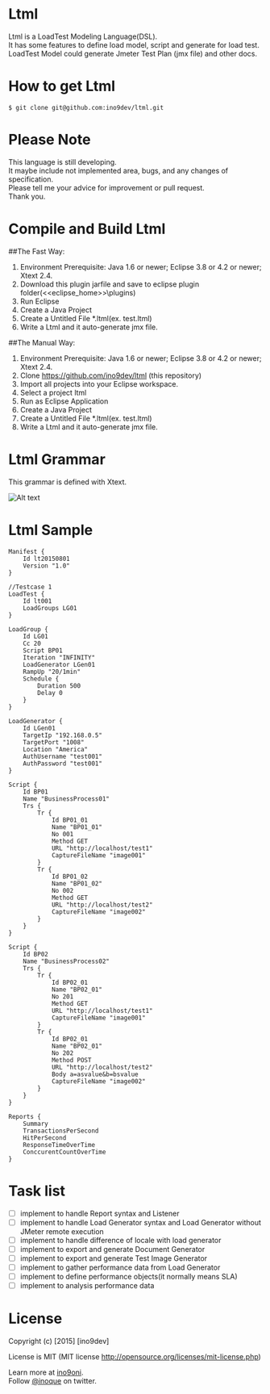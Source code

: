 # Ltml

Ltml is a LoadTest Modeling Language(DSL).  
It has some features to define load model, script and generate for load test.  
LoadTest Model could generate Jmeter Test Plan (jmx file) and other docs.    

# How to get Ltml

`$ git clone git@github.com:ino9dev/ltml.git`

# **Please Note**

This language is still developing.  
It maybe include not implemented area, bugs, and any changes of specification.  
Please tell me your advice for improvement or pull request.  
Thank you.  

# Compile and Build Ltml

##The Fast Way:  

1. Environment Prerequisite: Java 1.6 or newer; Eclipse 3.8 or 4.2 or newer; Xtext 2.4.  
2. Download this plugin jarfile and save to eclipse plugin folder(<<eclipse_home>>\plugins)  
3. Run Eclipse  
4. Create a Java Project  
5. Create a Untitled File *.ltml(ex. test.ltml)
6. Write a Ltml and it auto-generate jmx file.

##The Manual Way:

1. Environment Prerequisite: Java 1.6 or newer; Eclipse 3.8 or 4.2 or newer; Xtext 2.4.
2. Clone https://github.com/ino9dev/ltml (this repository)
3. Import all projects into your Eclipse workspace.
4. Select a project ltml
5. Run as Eclipse Application
6. Create a Java Project
7. Create a Untitled File *.ltml(ex. test.ltml)
8. Write a Ltml and it auto-generate jmx file.

# Ltml Grammar

This grammar is defined with Xtext.  

![Alt text](ltmlgrammar.png)

# Ltml Sample

```
Manifest {
    Id lt20150801
    Version "1.0"
}

//Testcase 1
LoadTest {
    Id lt001
    LoadGroups LG01
}

LoadGroup {
    Id LG01
    Cc 20
    Script BP01
    Iteration "INFINITY"
    LoadGenerator LGen01
    RampUp "20/1min"
    Schedule {
        Duration 500
        Delay 0
    }
}

LoadGenerator {
    Id LGen01
    TargetIp "192.168.0.5"
    TargetPort "1008"
    Location "America"
    AuthUsername "test001"
    AuthPassword "test001"
}

Script {
    Id BP01
    Name "BusinessProcess01"
    Trs {
        Tr {
            Id BP01_01
            Name "BP01_01"
            No 001
            Method GET
            URL "http://localhost/test1"
            CaptureFileName "image001"
        }
        Tr {
            Id BP01_02
            Name "BP01_02"
            No 002
            Method GET
            URL "http://localhost/test2"
            CaptureFileName "image002"
        }
    }
}

Script {
    Id BP02
    Name "BusinessProcess02"
    Trs {
        Tr {
            Id BP02_01
            Name "BP02_01"
            No 201
            Method GET
            URL "http://localhost/test1"
            CaptureFileName "image001"
        }
        Tr {
            Id BP02_01
            Name "BP02_01"
            No 202
            Method POST
            URL "http://localhost/test2"
            Body a=asvalue&b=bsvalue
            CaptureFileName "image002"
        }
    }
}

Reports {
    Summary
    TransactionsPerSecond
    HitPerSecond
    ResponseTimeOverTime
    ConccurentCountOverTime
}        
```


# Task list
- [ ] implement to handle Report syntax and Listener
- [ ] implement to handle Load Generator syntax and Load Generator without JMeter remote execution
- [ ] implement to handle difference of locale with load generator
- [ ] implement to export and generate Document Generator
- [ ] implement to export and generate Test Image Generator
- [ ] implement to gather performance data from Load Generator
- [ ] implement to define performance objects(it normally means SLA)
- [ ] implement to analysis performance data

# License

Copyright (c) [2015] [ino9dev]  

License is MIT (MIT license http://opensource.org/licenses/mit-license.php)  

Learn more at [ino9oni](http://sites.google.com/site/ino9oni/).  
Follow [@inoque](https://twitter.com/inoque) on twitter.  

